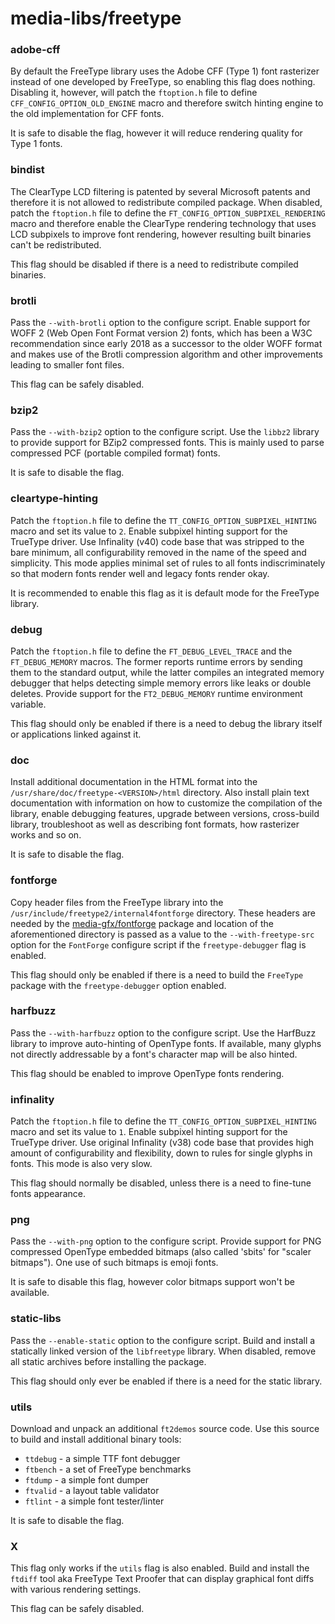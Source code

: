 # media-libs/freetype

### adobe-cff
By default the FreeType library uses the Adobe CFF (Type 1) font rasterizer instead of one developed by FreeType, so enabling this flag does nothing. Disabling it, however, will patch the `ftoption.h` file to define `CFF_CONFIG_OPTION_OLD_ENGINE` macro and therefore switch hinting engine to the old implementation for CFF fonts.

It is safe to disable the flag, however it will reduce rendering quality for Type 1 fonts.

### bindist
The ClearType LCD filtering is patented by several Microsoft patents and therefore it is not allowed to redistribute compiled package. When disabled, patch the `ftoption.h` file to define the `FT_CONFIG_OPTION_SUBPIXEL_RENDERING` macro and therefore enable the ClearType rendering technology that uses LCD subpixels to improve font rendering, however resulting built binaries can't be redistributed.

This flag should be disabled if there is a need to redistribute compiled binaries.

### brotli
Pass the `--with-brotli` option to the configure script. Enable support for WOFF 2 (Web Open Font Format version 2) fonts, which has been a W3C recommendation since early 2018 as a successor to the older WOFF format and makes use of the Brotli compression algorithm and other improvements leading to smaller font files.

This flag can be safely disabled.

### bzip2
Pass the `--with-bzip2` option to the configure script. Use the `libbz2` library to provide support for BZip2 compressed fonts. This is mainly used to parse compressed PCF (portable compiled format) fonts.

It is safe to disable the flag.

### cleartype-hinting
Patch the `ftoption.h` file to define the `TT_CONFIG_OPTION_SUBPIXEL_HINTING` macro and set its value to `2`. Enable subpixel hinting support for the TrueType driver. Use Infinality (v40) code base that was stripped to the bare minimum, all configurability removed in the name of the speed and simplicity. This mode applies minimal set of rules to all fonts indiscriminately so that modern fonts render well and legacy fonts render okay.

It is recommended to enable this flag as it is default mode for the FreeType library.

### debug
Patch the `ftoption.h` file to define the `FT_DEBUG_LEVEL_TRACE` and the `FT_DEBUG_MEMORY` macros. The former reports runtime errors by sending them to the standard output, while the latter compiles an integrated memory debugger that helps detecting simple memory errors like leaks or double deletes. Provide support for the `FT2_DEBUG_MEMORY` runtime environment variable.

This flag should only be enabled if there is a need to debug the library itself or applications linked against it.

### doc
Install additional documentation in the HTML format into the `/usr/share/doc/freetype-<VERSION>/html` directory. Also install plain text documentation with information on how to customize the compilation of the library, enable debugging features, upgrade between versions, cross-build library, troubleshoot as well as describing font formats, how rasterizer works and so on.

It is safe to disable the flag.

### fontforge
Copy header files from the FreeType library into the `/usr/include/freetype2/internal4fontforge` directory. These headers are needed by the [media-gfx/fontforge](../media-gfx/fontforge.md) package and location of the aforementioned directory is passed as a value to the `--with-freetype-src` option for the `FontForge` configure script if the `freetype-debugger` flag is enabled.

This flag should only be enabled if there is a need to build the `FreeType` package with the `freetype-debugger` option enabled.

### harfbuzz
Pass the `--with-harfbuzz` option to the configure script. Use the HarfBuzz library to improve auto-hinting of OpenType fonts. If available, many glyphs not directly addressable by a font's character map will be also hinted.

This flag should be enabled to improve OpenType fonts rendering.

### infinality
Patch the `ftoption.h` file to define the `TT_CONFIG_OPTION_SUBPIXEL_HINTING` macro and set its value to `1`. Enable subpixel hinting support for the TrueType driver. Use original Infinality (v38) code base that provides high amount of configurability and flexibility, down to rules for single glyphs in fonts. This mode is also very slow.

This flag should normally be disabled, unless there is a need to fine-tune fonts appearance.

### png
Pass the `--with-png` option to the configure script. Provide support for PNG compressed OpenType embedded bitmaps (also called 'sbits' for "scaler bitmaps"). One use of such bitmaps is emoji fonts.

It is safe to disable this flag, however color bitmaps support won't be available.

### static-libs
Pass the `--enable-static` option to the configure script. Build and install a statically linked version of the `libfreetype` library. When disabled, remove all static archives before installing the package.

This flag should only ever be enabled if there is a need for the static library.

### utils
Download and unpack an additional `ft2demos` source code. Use this source to build and install additional binary tools:

- `ttdebug` - a simple TTF font debugger
- `ftbench` - a set of FreeType benchmarks
- `ftdump` - a simple font dumper
- `ftvalid` - a layout table validator
- `ftlint` - a simple font tester/linter

It is safe to disable the flag.

### X
This flag only works if the `utils` flag is also enabled. Build and install the `ftdiff` tool aka FreeType Text Proofer that can display graphical font diffs with various rendering settings.

This flag can be safely disabled.
